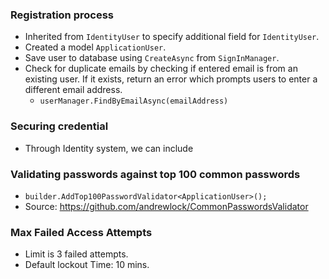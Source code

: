 ### Registration process
- Inherited from `IdentityUser` to specify additional field for `IdentityUser`.
- Created a model `ApplicationUser`.
- Save user to database using `CreateAsync` from `SignInManager`.
- Check for duplicate emails by checking if entered email is from an existing user. If it exists, return an error which prompts users to enter a different email address.
	- `userManager.FindByEmailAsync(emailAddress)`

### Securing credential
- Through Identity system, we can include 

### Validating passwords against top 100 common passwords
- `builder.AddTop100PasswordValidator<ApplicationUser>();`
- Source: https://github.com/andrewlock/CommonPasswordsValidator


### Max Failed Access Attempts 
- Limit is 3 failed attempts.
- Default lockout Time: 10 mins.

 
